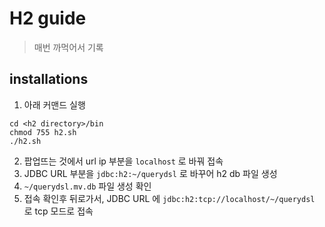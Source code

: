 # H2 guide

> 매번 까먹어서 기록

## installations

1. 아래 커맨드 실행

```shell
cd <h2 directory>/bin
chmod 755 h2.sh
./h2.sh
```

2. 팝업뜨는 것에서 url ip 부분을 `localhost` 로 바꿔 접속
3. JDBC URL 부분을 `jdbc:h2:~/querydsl` 로 바꾸어 h2 db 파일 생성
4. `~/querydsl.mv.db` 파일 생성 확인
5. 접속 확인후 뒤로가서, JDBC URL 에 `jdbc:h2:tcp://localhost/~/querydsl` 로 tcp 모드로 접속
